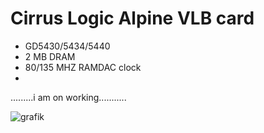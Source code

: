 # Cirrus Logic  Alpine  VLB card
- GD5430/5434/5440
- 2 MB DRAM
- 80/135 MHZ RAMDAC clock
- 

.........i am on working...........

![grafik](https://github.com/matt1187/543xVL/assets/155289528/43506921-22c4-47fc-8ca6-a63f27ec4e19)


